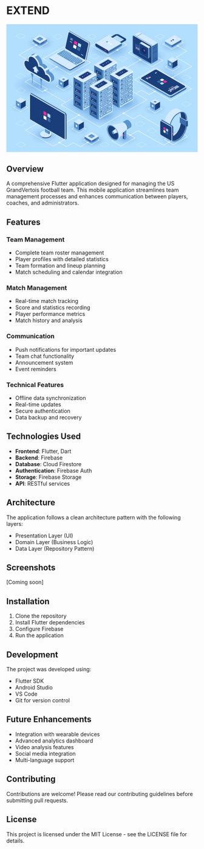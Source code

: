 # EXTEND

![EXTEND Header](/images/extend.jpg)

## Overview

A comprehensive Flutter application designed for managing the US GrandVertois football team. This mobile application streamlines team management processes and enhances communication between players, coaches, and administrators.

## Features

### Team Management

- Complete team roster management
- Player profiles with detailed statistics
- Team formation and lineup planning
- Match scheduling and calendar integration

### Match Management

- Real-time match tracking
- Score and statistics recording
- Player performance metrics
- Match history and analysis

### Communication

- Push notifications for important updates
- Team chat functionality
- Announcement system
- Event reminders

### Technical Features

- Offline data synchronization
- Real-time updates
- Secure authentication
- Data backup and recovery

## Technologies Used

- **Frontend**: Flutter, Dart
- **Backend**: Firebase
- **Database**: Cloud Firestore
- **Authentication**: Firebase Auth
- **Storage**: Firebase Storage
- **API**: RESTful services

## Architecture

The application follows a clean architecture pattern with the following layers:

- Presentation Layer (UI)
- Domain Layer (Business Logic)
- Data Layer (Repository Pattern)

## Screenshots

[Coming soon]

## Installation

1. Clone the repository
2. Install Flutter dependencies
3. Configure Firebase
4. Run the application

## Development

The project was developed using:

- Flutter SDK
- Android Studio
- VS Code
- Git for version control

## Future Enhancements

- Integration with wearable devices
- Advanced analytics dashboard
- Video analysis features
- Social media integration
- Multi-language support

## Contributing

Contributions are welcome! Please read our contributing guidelines before submitting pull requests.

## License

This project is licensed under the MIT License - see the LICENSE file for details.
